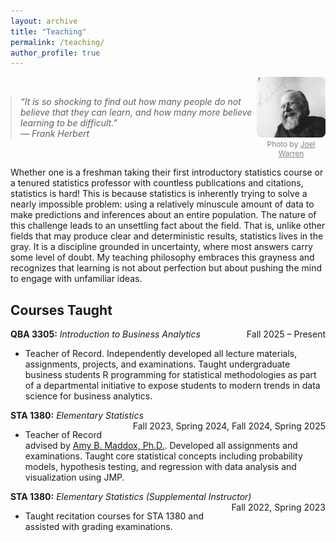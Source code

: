 ```yaml
---
layout: archive
title: "Teaching"
permalink: /teaching/
author_profile: true
---
```



<div style="display:flex; align-items:center; justify-content:space-between; gap:0px;">

  <blockquote style="margin:0; font-style:italic; max-width:75%;">
    “It is so shocking to find out how many people do not believe that they can learn, and how many more believe learning to be difficult.”
    <br>— Frank Herbert
  </blockquote>

  <div style="text-align:center;">
    <img src="/files/herbert.png" alt="Frank Herbert" style="width:140px; border-radius:8px;">
    <div style="font-size:0.85em; color:gray;">
      Photo by <a href="https://drmartinbooks.com/2015/09/02/a-half-century-of-dune/" target="_blank" style="color:gray; text-decoration:underline;">Joel Warren</a>
    </div>
  </div>

</div>


Whether one is a freshman taking their first introductory statistics course or a tenured statistics professor
with countless publications and citations, statistics is hard! This is because statistics is inherently trying
to solve a nearly impossible problem: using a relatively minuscule amount of data to make predictions and
inferences about an entire population. The nature of this challenge leads to an unsettling fact about the
field. That is, unlike other fields that may produce clear and deterministic results, statistics lives in the
gray. It is a discipline grounded in uncertainty, where most answers carry some level of doubt. My teaching
philosophy embraces this grayness and recognizes that learning is not about perfection but about pushing
the mind to engage with unfamiliar ideas. 

## Courses Taught 

**QBA 3305:** *Introduction to Business Analytics* <span style="float:right;">Fall 2025 – Present</span>  
- Teacher of Record. Independently developed all lecture materials, assignments, projects, and examinations. Taught undergraduate business students R programming for statistical methodologies as part of a departmental initiative to expose students to modern trends in data science for business analytics.  

**STA 1380:** *Elementary Statistics* <span style="float:right;">Fall 2023, Spring 2024, Fall 2024, Spring 2025</span>  
- Teacher of Record advised by [Amy B. Maddox, Ph.D.](https://statistics.artsandsciences.baylor.edu/person/dr-amy-b-maddox).  Developed all assignments and examinations.  Taught core statistical concepts including probability models, hypothesis testing, and regression with data analysis and visualization using JMP.  

**STA 1380:** *Elementary Statistics (Supplemental Instructor)* <span style="float:right;">Fall 2022, Spring 2023</span>  
- Taught recitation courses for STA 1380 and assisted with grading examinations.

